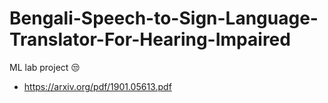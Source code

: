 # Bengali-Speech-to-Sign-Language-Translator-For-Hearing-Impaired
ML lab project 😒

- https://arxiv.org/pdf/1901.05613.pdf
